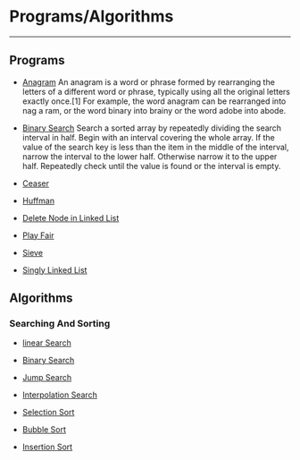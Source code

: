 # Programs/Algorithms

<hr>

## Programs

- [Anagram](https://github.com/Mu-C00L/programs/blob/master/anagram.py)
An anagram is a word or phrase formed by rearranging the letters of a different word or phrase, typically using all the original letters exactly once.[1] For example, the word anagram can be rearranged into nag a ram, or the word binary into brainy or the word adobe into abode.


- [Binary Search](https://github.com/Mu-C00L/programs/blob/master/binary_search.py)
Search a sorted array by repeatedly dividing the search interval in half. Begin with an interval covering the whole array. If the value of the search key is less than the item in the middle of the interval, narrow the interval to the lower half. Otherwise narrow it to the upper half. Repeatedly check until the value is found or the interval is empty.


- [Ceaser](https://github.com/Mu-C00L/programs/blob/master/ceaser.py)

- [Huffman](https://github.com/Mu-C00L/programs/blob/master/huffman1.py)


- [Delete Node in Linked List](https://github.com/Mu-C00L/programs/blob/master/linked_list_delete_node)


- [Play Fair](https://github.com/Mu-C00L/programs/blob/master/playfair.py)


- [Sieve](https://github.com/Mu-C00L/programs/blob/master/prime_sieve.py)


- [Singly Linked List](https://github.com/Mu-C00L/programs/blob/master/singly_linklist.txt)

## Algorithms

### Searching And Sorting

- [linear Search](https://github.com/Mu-C00L/programs/blob/master/Algorithms/Linear_Search)

- [Binary Search](https://github.com/Mu-C00L/programs/blob/master/Algorithms/Binary_Search)

- [Jump Search]()

- [Interpolation Search]()

- [Selection Sort]()

- [Bubble Sort]()

- [Insertion Sort]()
